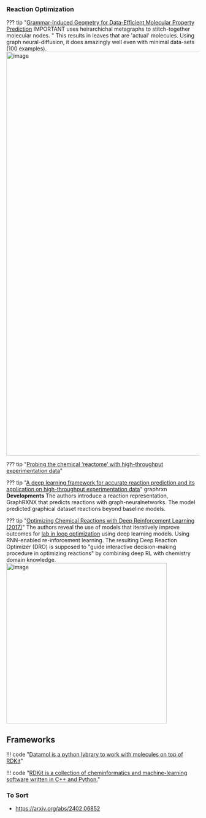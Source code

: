 
### Reaction Optimization 

??? tip "[Grammar-Induced Geometry for Data-Efficient Molecular Property Prediction](https://openreview.net/pdf?id=SGQi3LgFnqj) IMPORTANT uses heirarchichal metagraphs to stitch-together molecular nodes. "
    This results in leaves that are 'actual' molecules. Using graph neural-diffusion, it does amazingly well even with minimal data-sets (100 examples).
    <img width="1052" alt="image" src="https://github.com/ianderrington/genai/assets/76016868/50894091-fdc9-4a8f-9836-90cec4a147d0">

??? tip "[Probing the chemical ‘reactome’ with high-throughput experimentation data](https://www.nature.com/articles/s41557-023-01393-w)"

??? tip "[A deep learning framework for accurate reaction prediction and its application on high-throughput experimentation data](https://jcheminf.biomedcentral.com/articles/10.1186/s13321-023-00732-w)" graphrxn
    **Developments** The authors introduce a reaction representation, GraphRXNX that predicts reactions with graph-neuralnetworks. The model predicted graphical dataset reactions beyond baseline models. 

??? tip "[Optimizing Chemical Reactions with Deep Reinforcement Learning (2017)](https://pubs.acs.org/doi/epdf/10.1021/acscentsci.7b00492)"
    The authors reveal the use of models that iteratively improve outcomes for [lab in loop optimization](./index.md#lab-in-loop-optimization) using deep learning models. Using RNN-enabled re-inforcement learning. The resulting Deep Reaction Optimizer (DRO) is supposed to "guide interactive decision-making procedure in optimizing reactions" by combining deep RL with chemistry domain knowledge.
    <img width="418" alt="image" src="https://github.com/ianderrington/genai/assets/76016868/4de4e2e2-fbca-4fe9-8c1e-a3b3af1d71e0">
    

## Frameworks

!!! code "[Datamol is a python lybrary to work with molecules on top of RDKit](https://github.com/datamol-io/datamol)"

!!! code "[RDKit is a collection of cheminformatics and machine-learning software written in C++ and Python.](https://www.rdkit.org/)"


### To Sort
- https://arxiv.org/abs/2402.06852
